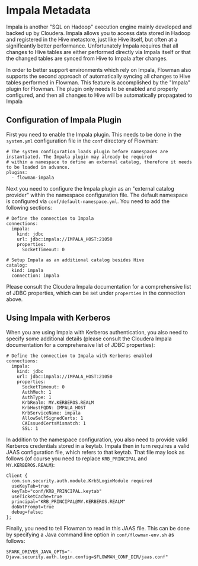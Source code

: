 # Impala Metadata

Impala is another "SQL on Hadoop" execution engine mainly developed and backed up by Cloudera. Impala allows you to
access data stored in Hadoop and registered in the Hive metastore, just like Hive itself, but often at a significantly
better performance. Unfortunately Impala requires that all changes to Hive tables are either performed directly via
Impala itself or that the changed tables are synced from Hive to Impala after changes.

In order to better support environments which rely on Impala, Flowman also supports the second approach of automatically
syncing all changes to Hive tables performed in Flowman. This feature is accomplished by the "Impala" plugin for
Flowman. The plugin only needs to be enabled and properly configured, and then all changes to Hive will be 
automatically propagated to Impala


## Configuration of Impala Plugin

First you need to enable the Impala plugin. This needs to be done in the `system.yml` configuration file in the
`conf` directory of Flowman:
```
# The system configuration loads plugin before namespaces are instantiated. The Impala plugin may already be required
# within a namespace to define an external catalog, therefore it needs to be loaded in advance.
plugins:
  - flowman-impala
```

Next you need to configure the Impala plugin as an "external catalog provider" within the namespace configuration file.
The default namespace is configured via `conf/default-namespace.yml`. You need to add the following sections:
```
# Define the connection to Impala
connections:
  impala:
    kind: jdbc
    url: jdbc:impala://IMPALA_HOST:21050
    properties:
      SocketTimeout: 0

# Setup Impala as an additional catalog besides Hive
catalog:
  kind: impala
  connection: impala
```
Please consult the Cloudera Impala documentation for a comprehensive list of JDBC properties, which can be set under
`properties` in the connection above.
 

## Using Impala with Kerberos

When you are using Impala with Kerberos authentication, you also need to specify some additional details (please
consult the Cloudera Impala documentation for a comprehensive list of JDBC properties):
```
# Define the connection to Impala with Kerberos enabled
connections:
  impala:
    kind: jdbc
    url: jdbc:impala://IMPALA_HOST:21050
    properties:
      SocketTimeout: 0
      AuthMech: 1
      AuthType: 1
      KrbRealm: MY.KERBEROS.REALM
      KrbHostFQDN: IMPALA_HOST
      KrbServiceName: impala
      AllowSelfSignedCerts: 1
      CAIssuedCertsMismatch: 1
      SSL: 1
```

In addition to the namespace configuration, you also need to provide valid Kerberos credentials stored in a keytab.
Impala then in turn requires a valid JAAS configuration file, which refers to that keytab. That file may look as
follows (of course you need to replace `KRB_PRINCIPAL` and `MY.KERBEROS.REALM`):
```
Client {
  com.sun.security.auth.module.Krb5LoginModule required
  useKeyTab=true
  keyTab="conf/KRB_PRINCIPAL.keytab"
  useTicketCache=true
  principal="KRB_PRINCIPAL@MY.KERBEROS.REALM"
  doNotPrompt=true
  debug=false;
};
```
Finally, you need to tell Flowman to read in this JAAS file. This can be done by specifying a Java command line option
in `conf/flowman-env.sh` as follows:
```
SPARK_DRIVER_JAVA_OPTS="-Djava.security.auth.login.config=$FLOWMAN_CONF_DIR/jaas.conf"
``` 
